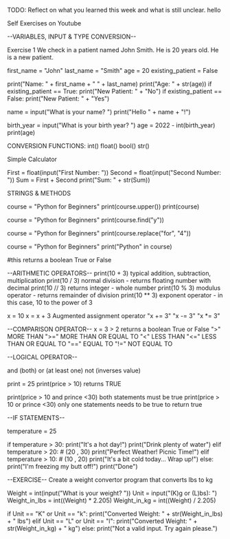 TODO: Reflect on what you learned this week and what is still unclear.
hello

Self Exercises on Youtube

--VARIABLES, INPUT & TYPE CONVERSION--

Exercise 1
We check in a patient named John Smith.
He is 20 years old.
He is a new patient.

first_name = "John"
last_name = "Smith"
age = 20
existing_patient = False

print("Name: " + first_name + " " + last_name)
print("Age: " + str(age))
if existing_patient == True:
print("New Patient: " + "No")
if existing_patient == False:
print("New Patient: " + "Yes")

name = input("What is your name? ")
print("Hello " + name + "!")

birth_year = input("What is your birth year? ")
age = 2022 - int(birth_year)
print(age)

CONVERSION FUNCTIONS:
int()
float()
bool()
str()

Simple Calculator

First = float(input("First Number: "))
Second = float(input("Second Number: "))
Sum = First + Second
print("Sum: " + str(Sum))

STRINGS & METHODS

course = "Python for Beginners"
print(course.upper())
print(course)

course = "Python for Beginners"
print(course.find("y"))

course = "Python for Beginners"
print(course.replace("for", "4"))

course = "Python for Beginners"
print("Python" in course)

#this returns a boolean True or False

--ARITHMETIC OPERATORS--
print(10 + 3) typical addition, subtraction, multiplication
print(10 / 3) normal division - returns floating number with decimal
print(10 // 3) returns integer - whole number
print(10 % 3) modulus operator - returns remainder of division
print(10 \*\* 3) exponent operator - in this case, 10 to the power of 3

x = 10
x = x + 3
Augmented assignment operator
"x += 3"
"x -= 3"
"x \*= 3"

--COMPARISON OPERATOR--
x = 3 > 2 returns a boolean True or False
">" MORE THAN
">=" MORE THAN OR EQUAL TO
"<" LESS THAN
"<=" LESS THAN OR EQUAL TO
"==" EQUAL TO
"!=" NOT EQUAL TO

--LOGICAL OPERATOR--

and (both)
or (at least one)
not (inverses value)

print = 25
print(price > 10) returns TRUE

print(price > 10 and prince <30) both statements must be true
print(price > 10 or prince <30) only one statements needs to be true to return true

--IF STATEMENTS--

temperature = 25

if temperature > 30:
print("It's a hot day!")
print("Drink plenty of water")
elif temperature > 20: # (20 , 30)
print("Perfect Weather! Picnic Time!")
elif temperature > 10: # (10 , 20)
print("It's a bit cold today... Wrap up!")
else:
print("I'm freezing my butt off!")
print("Done")

--EXERCISE--
Create a weight convertor program that converts lbs to kg

Weight = int(input("What is your weight? "))
Unit = input("(K)g or (L)bs): ")
Weight_in_lbs = int((Weight) \* 2.205)
Weight_in_kg = int((Weight) / 2.205)

if Unit == "K" or Unit == "k":
print("Converted Weight: " + str(Weight_in_lbs) + " lbs")
elif Unit == "L" or Unit == "l":
print("Converted Weight: " + str(Weight_in_kg) + " kg")
else:
print("Not a valid input. Try again please.")
